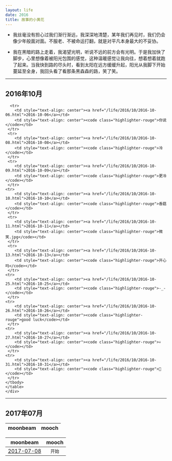 ```yaml
---
layout: life
date: 2016
title: 故事的小黄花
---
```


- 我丝毫没有担心过我们渐行渐远，我深深地清楚，某年我们再见时，我们仍会像少年般面对面。不服老、不被命运打翻，就是对平凡本身最大的不妥协。

- 我在黑暗的路上走着，我渴望光明，听说不远的前方会有光明。于是我加快了脚步，心里想像着被阳光包围的感觉，这种温暖感觉让我向往，想着想着就跑了起来。当我快到路的尽头时，看到太阳在远方缓缓升起，阳光从我脚下开始蔓延至全身，我回头看了看那条黑森森的路，笑了笑。


----------
 <div class='lifelog'>
  <h2 id="section-1">2016年10月</h2>
	<table>
	  <thead>
		<tr>
		  <th style="text-align: center">moonbeam</th>
		  <th style="text-align: center">mooch</th>
		</tr>
      </thead>
    <tbody>

      <tr>
        <td style="text-align: center"><a href="/life/2016/10/2016-10-06.html">2016-10-06</a></td>
        <td style="text-align: center"><code class="highlighter-rouge">你说</code></td>
     </tr>
     <tr>
        <td style="text-align: center"><a href="/life/2016/10/2016-10-08.html">2016-10-08</a></td>
        <td style="text-align: center"><code class="highlighter-rouge">冷</code></td>
     </tr>
     <tr>
        <td style="text-align: center"><a href="/life/2016/10/2016-10-09.html">2016-10-09</a></td>
        <td style="text-align: center"><code class="highlighter-rouge">更冷</code></td>
     </tr>
    <tr>
        <td style="text-align: center"><a href="/life/2016/10/2016-10-10.html">2016-10-10</a></td>
        <td style="text-align: center"><code class="highlighter-rouge">香菇</code></td>
     </tr>
     <tr>
        <td style="text-align: center"><a href="/life/2016/10/2016-10-11.html">2016-10-11</a></td>
        <td style="text-align: center"><code class="highlighter-rouge">微笑.jpg</code></td>
     </tr>
     <tr>
        <td style="text-align: center"><a href="/life/2016/10/2016-10-13.html">2016-10-13</a></td>
        <td style="text-align: center"><code class="highlighter-rouge">开心吗</code></td>
     </tr>
    <tr>
        <td style="text-align: center"><a href="/life/2016/10/2016-10-25.html">2016-10-25</a></td>
        <td style="text-align: center"><code class="highlighter-rouge">-_-</code></td>
     </tr>
    <tr>
        <td style="text-align: center"><a href="/life/2016/10/2016-10-26.html">2016-10-26</a></td>
        <td style="text-align: center"><code class="highlighter-rouge">good luck</code></td>
     </tr>
    <tr>
        <td style="text-align: center"><a href="/life/2016/10/2016-10-27.html">2016-10-27</a></td>
        <td style="text-align: center"><code class="highlighter-rouge">💀</code></td>
     </tr>
    <tr>
        <td style="text-align: center"><a href="/life/2016/10/2016-10-31.html">2016-10-31</a></td>
        <td style="text-align: center"><code class="highlighter-rouge">🎈</code></td>
     </tr>
    </tbody>
    </table>
    </div>
****
 <div class='lifelog'>
  <h2 id="section-1">2017年07月</h2>
	<table>
	  <thead>
		<tr>
		  <th style="text-align: center">moonbeam</th>
		  <th style="text-align: center">mooch</th>
		</tr>
      </thead>
      <tr>
        <td style="text-align: center"><a href="/life/2017/07/2017-07-08.html">2017-07-08</a></td>
        <td style="text-align: center"><code class="highlighter-rouge">开始</code></td>
     </tr>
    </table>
    </div>

